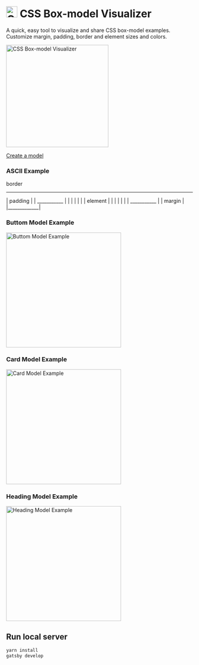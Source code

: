 <h1>
  <img width="30" alt="CSS Box-model Visualizer" src="https://user-images.githubusercontent.com/3717760/63388648-033a3800-c35e-11e9-86b8-9febb99d1655.png">
    CSS Box-model Visualizer
</h1>

A quick, easy tool to visualize and share CSS box-model examples. Customize margin, padding, border and element sizes and colors.

<a href="https://box-model-visualizer.netlify.com/model">
  <img width="276" alt="CSS Box-model Visualizer" src="https://user-images.githubusercontent.com/3717760/63387735-15ff3d80-c35b-11e9-993c-2b23d4d6cbcf.png">
</a>

[Create a model](https://box-model-visualizer.netlify.com/model)

### ASCII Example

border
 _____________
|   padding   |
| ___________ |
| |         | |
| | element | |
| |         | |
| ___________ |
|   margin    |
|_____________|

### Buttom Model Example

<a href="https://box-model-visualizer.netlify.com/model/?mt=0&mr=16&mb=0&ml=0&mlb=margin&mbc=%23ff3f53&mlbc=%23303030&mlbv=true&mlbp=orm&muc=%23ffffff&mtuv=false&mruv=true&mbuv=false&mluv=false&bt=1&br=1&bb=1&bl=1&blb=border&bbc=%23ff8f00&blbc=%23303030&blbv=false&blbp=itl&buc=%23303030&btuv=false&bruv=false&bbuv=false&bluv=false&pt=8&pr=8&pb=8&pl=8&plb=padding&pbc=%2328e070&plbc=%23303030&plbv=true&plbp=itl&puc=%23303030&ptuv=true&pruv=true&pbuv=true&pluv=true&ew=150&eh=75&elb=button&ebc=%2300beff&elbc=%23ffffff&elbv=true&elbp=imc&euc=%23303030&ewuv=false&ehuv=false">
  <img width="310" alt="Buttom Model Example" src="https://user-images.githubusercontent.com/3717760/63553872-a6bb5200-c4f0-11e9-9e9a-ed6eec185f0a.png">
</a>

### Card Model Example

<a href="https://box-model-visualizer.netlify.com/model/?mt=0&mr=0&mb=32&ml=0&mlb=margin&mbc=%23ff3f53&mlbc=%23ffffff&mlbv=true&mlbp=ibl&muc=%23ffffff&mtuv=false&mruv=false&mbuv=true&mluv=false&bt=4&br=4&bb=4&bl=4&blb=border&bbc=%23ff8f00&blbc=%23303030&blbv=true&blbp=otl&buc=%23303030&btuv=false&bruv=false&bbuv=false&bluv=false&pt=16&pr=4&pb=16&pl=4&plb=padding&pbc=%2328e070&plbc=%23303030&plbv=true&plbp=ibl&puc=%23303030&ptuv=true&pruv=true&pbuv=true&pluv=true&ew=250&eh=150&elb=card&ebc=%2300beff&elbc=%23ffffff&elbv=true&elbp=itl&euc=%23303030&ewuv=true&ehuv=true">
  <img width="310" alt="Card Model Example" src="https://user-images.githubusercontent.com/3717760/63553873-a6bb5200-c4f0-11e9-93c2-3e56a7574867.png">
</a>

### Heading Model Example

<a href="https://box-model-visualizer.netlify.com/model/?mt=8&mr=0&mb=16&ml=0&mlb=margin&mbc=%23ff3f53&mlbc=%23ffffff&mlbv=true&mlbp=ibl&muc=%23ffffff&mtuv=true&mruv=false&mbuv=true&mluv=false&bt=0&br=0&bb=0&bl=0&blb=border&bbc=%23ff8f00&blbc=%23303030&blbv=false&blbp=itl&buc=%23303030&btuv=false&bruv=false&bbuv=false&bluv=false&pt=0&pr=0&pb=0&pl=0&plb=padding&pbc=%2328e070&plbc=%23303030&plbv=false&plbp=ibl&puc=%23303030&ptuv=false&pruv=false&pbuv=false&pluv=false&ew=300&eh=50&elb=heading&ebc=%2300beff&elbc=%23ffffff&elbv=true&elbp=imc&euc=%23303030&ewuv=false&ehuv=false">
  <img width="310" alt="Heading Model Example" src="https://user-images.githubusercontent.com/3717760/63553874-a6bb5200-c4f0-11e9-8dab-e6514a9f17d9.png">
</a>


## Run local server

```bash
yarn install
gatsby develop
```
